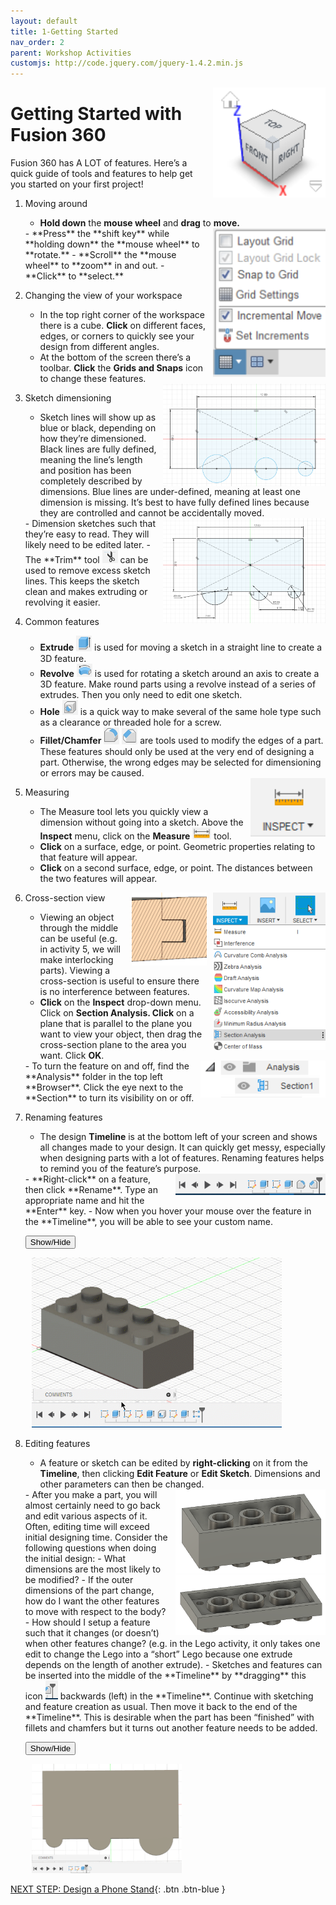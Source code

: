 ```yaml
---
layout: default
title: 1-Getting Started
nav_order: 2
parent: Workshop Activities
customjs: http://code.jquery.com/jquery-1.4.2.min.js
---
```


<img src="images/act-1/1.png" alt="3d orientation" style="float:right;width:180px;margin-left:10px;">

# **Getting Started with Fusion 360**

Fusion 360 has A LOT of features. Here’s a quick guide of tools and features to help get you started on your first project!

1.  Moving around
    -   **Hold down** the **mouse wheel** and **drag** to **move.**
    <img src="images/act-1/1-2.png" alt="snap to grid" style="float:right;width:180px;margin-left:10px;">
    -   **Press** the **shift key** while **holding down** the **mouse wheel** to **rotate.**
    -   **Scroll** the **mouse wheel** to **zoom** in and out.
    -   **Click** to **select.**

2.  Changing the view of your workspace
    -   In the top right corner of the workspace there is a cube. **Click** on different faces, edges, or corners to quickly see your design from different angles.
    -   At the bottom of the screen there’s a toolbar. **Click** the **Grids and Snaps** icon to change these features.

    <img src="images/act-1/3-2b.PNG" alt="not fully defined sketch" style="float:right;width:260px;margin-left:10px;">

3.  Sketch dimensioning
    -   Sketch lines will show up as blue or black, depending on how they’re dimensioned. Black lines are fully defined, meaning the line’s length and position has been completely described by dimensions. Blue lines are under-defined, meaning at least one dimension is missing. It’s best to have fully defined lines because they are controlled and cannot be accidentally moved.
    <img src="images/act-1/3b.PNG" alt="trimmed sketch" style="float:right;width:260px;margin-left:10px;">
    -   Dimension sketches such that they’re easy to read. They will likely need to be edited later.
    -   The **Trim** tool <img src="images/act-1/3-3.png" alt="" style="width:25px;"> can be used to remove excess sketch lines. This keeps the sketch clean and makes extruding or revolving it easier.

4.  Common features
    -   **Extrude** <img src="images/act-1/4.png" alt="extrude icon" style="width:25px;"> is used for moving a sketch in a straight line to create a 3D feature.
    -   **Revolve** <img src="images/act-1/4-2.png" alt="revolve icon" style="width:25px;"> is used for rotating a sketch around an axis to create a 3D feature. Make round parts using a revolve instead of a series of extrudes. Then you only need to edit one sketch.
    -   **Hole** <img src="images/act-1/4-3.png" alt="hole icon" style="width:25px;"> is a quick way to make several of the same hole type such as a clearance or threaded hole for a screw.
    -   **Fillet/Chamfer** <img src="images/act-1/4-4.png" alt="fillet icon" style="width:25px;"> <img src="images/act-1/4-5.png" alt="chamfer icon" style="width:25px;"> are tools used to modify the edges of a part. These features should only be used at the very end of designing a part. Otherwise, the wrong edges may be selected for dimensioning or errors may be caused.

    <img src="images/act-1/5.png" alt="measure tool" style="float:right;width:120px;margin-left:10px;">

5.  Measuring
    -   The Measure tool lets you quickly view a dimension without going into a sketch. Above the **Inspect** menu, click on the **Measure** <img src="images/act-1/5-2.png" alt="measure tool" style="width:30px;"> tool.
    -   **Click** on a surface, edge, or point. Geometric properties relating to that feature will appear.
    -   **Click** on a second surface, edge, or point. The distances between the two features will appear.

6.  Cross-section view
    <img src="images/act-1/6.png" alt="section analysis" style="float:right;width:180px;margin-left:10px;">
    <img src="images/act-1/5-3.png" alt="cross section view" style="float:right;width:120px;margin-left:10px;">
    -   Viewing an object through the middle can be useful (e.g. in activity 5, we will make interlocking parts). Viewing a cross-section is useful to ensure there is no interference between features.
    -   **Click** on the **Inspect** drop-down menu. Click on **Section Analysis. Click** on a plane that is parallel to the plane you want to view your object, then drag the cross-section plane to the area you want. Click **OK**.
    <img src="images/act-1/6-3.png" alt="analysis drop down" style="float:right;width:200px;margin-left:10px;">
    -   To turn the feature on and off, find the **Analysis** folder in the top left **Browser**. Click the eye next to the **Section** to turn its visibility on or off.

7.  Renaming features
    -   The design **Timeline** is at the bottom left of your screen and shows all changes made to your design.  It can quickly get messy, especially when designing parts with a lot of features. Renaming features helps to remind you of the feature’s purpose.
    <img src="images/act-1/6-2.png" alt="design timeline" style="float:right;width:240px;margin-left:10px;">
    -   **Right-click** on a feature, then click **Rename**. Type an appropriate name and hit the **Enter** key.
    -   Now when you hover your mouse over the feature in the **Timeline**, you will be able to see your custom name.

    <button onclick="toggle()">Show/Hide</button>
    <div id="gif">
    <img src="images/act-1/renaming.gif" alt="using the timeline" style="width:400px;margin-left:10px;">
    </div>

8.  Editing features
    -   A feature or sketch can be edited by **right-clicking** on it from the **Timeline**, then clicking **Edit Feature** or **Edit Sketch**. Dimensions and other parameters can then be changed.
    <img src="images/act-1/8.png" alt="lego brick top" style="float:right;width:240px;margin-left:10px;">
    -   After you make a part, you will almost certainly need to go back and edit various aspects of it. Often, editing time will exceed initial designing time. Consider the following questions when doing the initial design:
        -   What dimensions are the most likely to be modified?
        <img src="images/act-1/8-2.png" alt="lego brick bottom" style="float:right;width:240px;margin-left:10px;">
        -   If the outer dimensions of the part change, how do I want the other features to move with respect to the body?
        -   How should I setup a feature such that it changes (or doesn’t) when other features change? (e.g. in the Lego activity, it only takes one edit to change the Lego into a “short” Lego because one extrude depends on the length of another extrude).
    -   Sketches and features can be inserted into the middle of the **Timeline** by **dragging** this icon <img src="images/act-1/8-3.png" alt="timeline icon" style="width:20px;"> backwards (left) in the **Timeline**. Continue with sketching and feature creation as usual. Then move it back to the end of the **Timeline**. This is desirable when the part has been “finished” with fillets and chamfers but it turns out another feature needs to be added.
    
    <button onclick="toggle()">Show/Hide</button>
    <div id="gif">
    <img src="images/act-1/timeline.gif" alt="using the timeline" style="width:240px;margin-left:10px;">
    </div>

    <script>  

    function toggle() {
    var x = document.getElementById("gif");
    if (x.style.display === "none") {
    x.style.display = "block";} else {
    x.style.display = "none";}
    }

    </script>

[NEXT STEP: Design a Phone Stand](act-2.html){: .btn .btn-blue }

